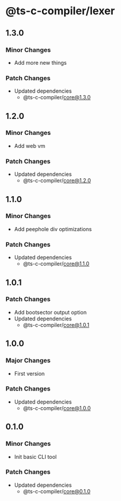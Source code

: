 # @ts-c-compiler/lexer

## 1.3.0

### Minor Changes

- Add more new things

### Patch Changes

- Updated dependencies
  - @ts-c-compiler/core@1.3.0

## 1.2.0

### Minor Changes

- Add web vm

### Patch Changes

- Updated dependencies
  - @ts-c-compiler/core@1.2.0

## 1.1.0

### Minor Changes

- Add peephole div optimizations

### Patch Changes

- Updated dependencies
  - @ts-c-compiler/core@1.1.0

## 1.0.1

### Patch Changes

- Add bootsector output option
- Updated dependencies
  - @ts-c-compiler/core@1.0.1

## 1.0.0

### Major Changes

- First version

### Patch Changes

- Updated dependencies
  - @ts-c-compiler/core@1.0.0

## 0.1.0

### Minor Changes

- Init basic CLI tool

### Patch Changes

- Updated dependencies
  - @ts-c-compiler/core@0.1.0
